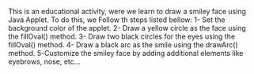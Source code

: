 This is an educational activity, were we learn to draw a smiley face using Java Applet. To do this, we Follow th steps listed bellow:
1- Set the background color of the applet.
2- Draw a yellow circle as the face using the fillOval() method.
3- Draw two black circles for the eyes using the fillOval() method.
4- Draw a black arc as the smile using the drawArc() method.
5-Customize the smiley face by adding additional elements like eyebrows, nose, etc...
